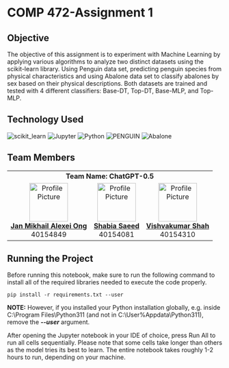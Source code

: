 # COMP 472-Assignment 1

## Objective
The objective of this assignment is to experiment with Machine Learning by applying various algorithms to analyze two distinct datasets using the scikit-learn library. Using Penguin data set, predicting penguin species from physical characteristics and using Abalone data set to classify abalones by sex based on their physical descriptions. Both datasets are trained and tested with 4 different classifiers: Base-DT, Top-DT, Base-MLP, and Top-MLP.

## Technology Used
![scikit_learn](https://img.shields.io/badge/scikit_learn-F7931E?style=for-the-badge&logo=scikit-learn&logoColor=white)
![Jupyter](https://img.shields.io/badge/Jupyter-F37626.svg?&style=for-the-badge&logo=Jupyter&logoColor=white)
![Python](https://img.shields.io/badge/python-3670A0?style=for-the-badge&logo=python&logoColor=ffdd54)
![PENGUIN](https://img.shields.io/badge/PENGUIN-2ea44f?style=for-the-badge&logo=Linux)
![Abalone](https://img.shields.io/badge/Abalone-777777?style=for-the-badge&logo=Shell)

## Team Members

<table>
<tr>
	<td colspan="3" align="center">
	<b>Team Name: ChatGPT-0.5</b>
 </td>

 </tr>
    <tr>
        <td align="center">
            <a href="https://github.com/janong24">
                <img src="https://avatars.githubusercontent.com/janong24" width="90px;" alt="Profile Picture"/>
                <br>
                <b>Jan Mikhail Alexei Ong</b>
            </a>
            <br>
            40154849
        </td>
	<td align="center">
            <a href="https://github.com/shabiasaeed">
                <img src="https://avatars.githubusercontent.com/shabiasaeed" width="90px;" alt="Profile Picture"/>
                <br>
                <b>Shabia Saeed</b>
            </a>
            <br>
            40154081
        </td>    
        <td align="center">
            <a href="https://github.com/vish07012001">
                <img src="https://avatars.githubusercontent.com/vish07012001" width="90px;" alt="Profile Picture"/>
                <br>
                <b>Vishvakumar Shah</b>
            </a>
            <br>
            40154310
	</td>
    </tr>
</table>

## Running the Project
Before running this notebook, make sure to run the following command to install all of the required libraries needed to execute the code properly.

`pip install -r requirements.txt --user`

**NOTE:** However, if you installed your Python installation globally, e.g. inside C:\Program Files\Python311 (and not in C:\User\%Appdata\Python311), remove the ***--user*** argument.

After opening the Jupyter notebook in your IDE of choice, press Run All to run all cells sequentially.
Please note that some cells take longer than others as the model tries its best to learn.
The entire notebook takes roughly 1-2 hours to run, depending on your machine.

